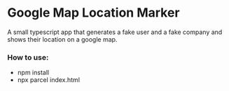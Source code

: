 # Google Map Location Marker

A small typescript app that generates a fake user and a fake company and shows their location on a google map.

### How to use:

- npm install
- npx parcel index.html
